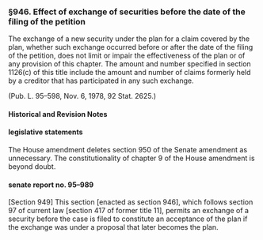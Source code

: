### §946. Effect of exchange of securities before the date of the filing of the petition ###

The exchange of a new security under the plan for a claim covered by the plan, whether such exchange occurred before or after the date of the filing of the petition, does not limit or impair the effectiveness of the plan or of any provision of this chapter. The amount and number specified in section 1126(c) of this title include the amount and number of claims formerly held by a creditor that has participated in any such exchange.

(Pub. L. 95–598, Nov. 6, 1978, 92 Stat. 2625.)

#### Historical and Revision Notes ####

#### legislative statements ####

The House amendment deletes section 950 of the Senate amendment as unnecessary. The constitutionality of chapter 9 of the House amendment is beyond doubt.

#### senate report no. 95–989 ####

[Section 949] This section [enacted as section 946], which follows section 97 of current law [section 417 of former title 11], permits an exchange of a security before the case is filed to constitute an acceptance of the plan if the exchange was under a proposal that later becomes the plan.